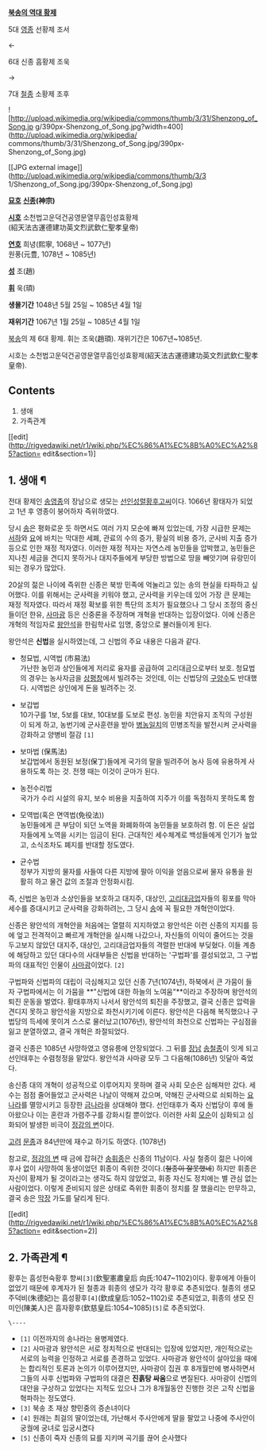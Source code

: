 **[북송의 역대 황제](%EB%B6%81%EC%86%A1#s-10.md)**

5대 [영종](%EC%86%A1%EC%98%81%EC%A2%85.md) 선황제 조서

←

6대 신종 흠황제 조욱

→

7대 [철종](%EC%86%A1%EC%B2%A0%EC%A2%85.md) 소황제 조후

  

![http://upload.wikimedia.org/wikipedia/commons/thumb/3/31/Shenzong_of_Song.jp
g/390px-Shenzong_of_Song.jpg?width=400](http://upload.wikimedia.org/wikipedia/
commons/thumb/3/31/Shenzong_of_Song.jpg/390px-Shenzong_of_Song.jpg)

[[JPG external image]](http://upload.wikimedia.org/wikipedia/commons/thumb/3/3
1/Shenzong_of_Song.jpg/390px-Shenzong_of_Song.jpg)

**[묘호](%EB%AC%98%ED%98%B8.md)**
**[신종](%EC%8B%A0%EC%A2%85.md)(神宗)**

**[시호](%EC%8B%9C%ED%98%B8.md)**
소천법고운덕건공영문열무흠인성효황제  
(紹天法古運德建功英文烈武欽仁聖孝皇帝)

**[연호](%EC%97%B0%ED%98%B8.md)**
희녕(熙寧, 1068년 ~ 1077년)  
원풍(元豊, 1078년 ~ 1085년)

**[성](%EC%84%B1.md)**
조(趙)

**[휘](%ED%9C%98.md)**
욱(頊)

**생몰기간**
1048년 5월 25일 ~ 1085년 4월 1일

**재위기간**
1067년 1월 25일 ~ 1085년 4월 1일

[북송](%EB%B6%81%EC%86%A1.md)의 제 6대 황제. 휘는 조욱(趙頊). 재위기간은 1067년~1085년.

시호는 소천법고운덕건공영문열무흠인성효황제(紹天法古運德建功英文烈武欽仁聖孝皇帝).

## Contents

    

1. 생애 
2. 가족관계 

[[edit](http://rigvedawiki.net/r1/wiki.php/%EC%86%A1%EC%8B%A0%EC%A2%85?action=
edit&section=1)]

## 1. 생애 ¶

전대 황제인 [송영종](%EC%86%A1%EC%98%81%EC%A2%85.md)의 장남으로 생모는 [선인성렬황후고씨](%ED%83%9C%ED%99%A9%ED%83%9C%ED%9B%84.md)이다. 1066년 황태자가 되었고 1년 후 영종이
붕어하자 즉위하였다.

  

당시 [송](%EC%86%A1.md)은 평화로운 듯 하면서도 여러 가지 모순에 빠져 있었는데, 가장 시급한 문제는
[서하](%EC%84%9C%ED%95%98.md)와 [요](%EC%9A%94.md)에 바치는 막대한 세폐, 관료의 수의 증가,
황실의 비용 증가, 군사비 지출 증가 등으로 인한 재정 적자였다. 이러한 재정 적자는 자연스레 농민들을 압박했고, 농민들은 지나친 세금을
견디지 못하거나 대지주들에게 부당한 방법으로 땅을 빼앗기며 유랑민이 되는 경우가 많았다.

  

20살의 젊은 나이에 즉위한 신종은 북방 민족에 억눌리고 있는 송의 현실을 타파하고 싶어했다. 이를 위해서는 군사력을 키워야 했고, 군사력을
키우는데 있어 가장 큰 문제는 재정 적자였다. 따라서 재정 확보를 위한 특단의 조치가 필요했으나 그 당시 조정의 중신들이던 한유,
[사마광](%EC%82%AC%EB%A7%88%EA%B4%91.md) 등은 신중론을 주장하며 개혁을 반대하는 입장이었다. 이에 신종은
개혁의 적임자로 [왕안석](%EC%99%95%EC%95%88%EC%84%9D.md)을 한림학사로 임명, 중앙으로 불러들이게 된다.

  

왕안석은 **신법**을 실시하였는데, 그 신법의 주요 내용은 다음과 같다.

  

  * 청묘법, 시역법 (市易法)  
가난한 농민과 상인들에게 저리로 융자를 공급하여 고리대금으로부터 보호. 청묘법의 경우는 농사자금을
[상평창](%EC%83%81%ED%8F%89%EC%B0%BD.md)에서 빌려주는 것인데, 이는 신법당의
[구양수](%EA%B5%AC%EC%96%91%EC%88%98.md)도 반대했다. 시역법은 상인에게 돈을 빌려주는 것.  

  * 보갑법  
10가구를 1보, 5보를 대보, 10대보를 도보로 편성. 농민을 치안유지 조직의 구성원이 되게 하고, 농번기에 군사훈련을 받아
[병농일치](%EB%B3%91%EB%86%8D%EC%9D%BC%EC%B9%98.md)의 민병조직을 발전시켜 군사력을 강화하고 양병비
절감 `[1]`  

  * 보마법 (保馬法)  
보갑법에서 동원된 보정(保丁)들에게 국가의 말을 빌려주어 농사 등에 유용하게 사용하도록 하는 것. 전쟁 때는 이것이 군마가 된다.  

  * 농전수리법  
국가가 수리 시설의 유지, 보수 비용을 지출하여 지주가 이를 독점하지 못하도록 함  

  * 모역법(혹은 면역법(免役法))  
농민들에게 큰 부담이 되던 노역을 화폐화하여 농민들을 보호하려 함. 이 돈은 실업자들에게 노역을 시키는 임금이 된다. 근대적인 세수체계로
백성들에게 인기가 높았고, 소식조차도 폐지를 반대할 정도였다.  

  * 균수법  
정부가 지방의 물자를 사들여 다른 지방에 팔아 이익을 얻음으로써 물자 유통을 원활히 하고 물건 값의 조절과 안정화시킴.  

즉, 신법은 농민과 소상인들을 보호하고 대지주, 대상인,
[고리대금업](%EA%B3%A0%EB%A6%AC%EB%8C%80%EA%B8%88%EC%97%85.md)자들의 횡포를 막아 세수를
증대시키고 군사력을 강화하려는, 그 당시 [송](%EC%86%A1.md)에 꼭 필요한 개혁안이었다.

  

신종은 왕안석의 개혁안을 처음에는 열렬히 지지하였고 왕안석은 이런 신종의 지지를 등에 엎고 전격적이고 빠르게 개혁안을 실시해 나갔으나,
자신들의 이익이 줄어드는 것을 두고보지 않았던 대지주, 대상인, 고리대금업자들의 격렬한 반대에 부딪혔다. 이들 계층에 해당하고 있던 대다수의
사대부들은 신법을 반대하는 '구법파'를 결성되었고, 그 구법파의 대표적인 인물이
[사마광](%EC%82%AC%EB%A7%88%EA%B4%91.md)이었다. `[2]`

  

구법파와 신법파의 대립이 극심해지고 있던 신종 7년(1074년), 하북에서 큰 가뭄이 들자 구법파에서는 이 가뭄을 **"신법에 대한 하늘의
노여움"**이라고 주장하며 왕안석의 퇴진 운동을 벌였다. 황태후까지 나서서 왕안석의 퇴진을 주장했고, 결국 신종은 압력을 견디지 못하고
왕안석을 지방으로 좌천시키기에 이른다. 왕안석은 다음해 복직했으나 구법당의 득세에 못이겨 스스로 물러났고(1076년), 왕안석의 좌천으로
신법파는 구심점을 잃고 분열하였고, 결국 개혁은 좌절되었다.

  

결국 신종은 1085년 사망하였고 영유릉에 안장되었다. 그 뒤를 [장남](%EC%9E%A5%EB%82%A8.md)
[송철종](%EC%86%A1%EC%B2%A0%EC%A2%85.md)이 잇게 되고 선인태후는 수렴청정을 맡았다. 왕안석과 사마광 모두 그
다음해(1086년) 잇달아 죽었다.

  

송신종 대의 개혁이 성공적으로 이루어지지 못하며 결국 사회 모순은 심해져만 갔다. 세수는 점점 줄어들었고 군사력은 나날이 약해져 갔으며,
약해진 군사력으로 쇠퇴하는 [요나라](%EC%9A%94%EB%82%98%EB%9D%BC.md)를 멸망시키고 등장한
[금나라](%EA%B8%88%EB%82%98%EB%9D%BC.md)을 상대해야 했다. 선인태후가 죽자 신법당이 후에 돌아왔으나 이는
혼란과 가렴주구를 강화시킬 뿐이었다. 이러한 사회 [모순](%EB%AA%A8%EC%88%9C.md)이 심화되고 심화되어 발생한 비극이
[정강의 변](%EC%A0%95%EA%B0%95%EC%9D%98%20%EB%B3%80.md)이다.

  

[고려](%EA%B3%A0%EB%A0%A4.md) [문종](%EB%AC%B8%EC%A2%85.md)과 84년만에 재수교 하기도
하였다. (1078년)

  

참고로, [정강의 변](%EC%A0%95%EA%B0%95%EC%9D%98%20%EB%B3%80.md) 때 금에 잡혀간
[송휘종](%EC%86%A1%ED%9C%98%EC%A2%85.md)은 신종의 11남이다. 사실 철종이 젊은 나이에 후사 없이 사망하여
동생이었던 휘종이 즉위한 것이다.(<del>철종이 잘못했네</del>) 하지만 휘종은 자신이 황제가 될 것이라고는 생각도 하지 않았었고,
휘종 자신도 정치에는 별 관심 없는 사람이었다. 이렇게 준비되지 않은 상태로 즉위한 휘종이 정치를 잘 했을리는 만무하고, 결국 송은
[막장](%EB%A7%89%EC%9E%A5.md) 가도를 달리게 된다.

  

[[edit](http://rigvedawiki.net/r1/wiki.php/%EC%86%A1%EC%8B%A0%EC%A2%85?action=
edit&section=2)]

## 2. 가족관계 ¶

황후는 흠성헌숙황후 향씨`[3]`(欽聖憲肅皇后 向氏:1047~1102)이다. 황후에게 아들이 없었기 때문에 후계자가 된 철종과 휘종의 생모가
각각 황후로 추존되었다. 철종의 생모 주덕비(朱德妃)는 흠성황후`[4]`(欽成皇后:1052~1102)로 추존되었고, 휘종의 생모
진미인(陳美人)은 흠자황후(欽慈皇后:1054~1085)`[5]`로 추존되었다.

  

`\----`

  * `[1]` 이전까지의 송나라는 용병제였다.
  * `[2]` 사마광과 왕안석은 서로 정치적으로 반대되는 입장에 있었지만, 개인적으로는 서로의 능력을 인정하고 서로를 존경하고 있었다. 사마광과 왕안석이 살아있을 때에는 합리적인 토론과 논의가 이루어졌지만, 사마광이 집권 후 8개월만에 병사하면서 그들의 사후 신법파와 구법파의 대결은 **진흙탕 싸움**으로 변질된다. 사마광이 신법의 대안을 구상하고 있었다는 지적도 있으나 그가 8개월동안 진행한 것은 고작 신법을 혁파하는 정도였다.
  * `[3]` 북송 초 재상 향민중의 증손녀이다
  * `[4]` 원래는 최걸의 딸이었는데, 가난해서 주사안에게 딸을 팔았고 나중에 주사안이 궁궐에 궁녀로 입궁시켰다
  * `[5]` 신종이 죽자 신종의 묘를 지키며 곡기를 끊어 순사했다

